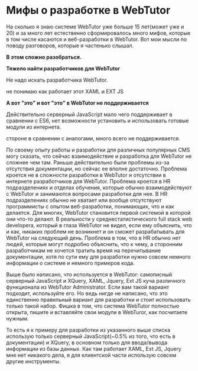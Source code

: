 # Мифы о разработке в WebTutor

На сколько я знаю системе WebTutor уже больше 15 лет\(может уже и 20\) и за много лет естественно сформировалось много мифов, которые в том числе касаются и веб-разработки в WebTutor. Вот мои мысли по поводу разговоров, которые я частенько слышал.

**В этом сложно разобраться.**

**Тяжело найти разработчиков для WebTutor**

Не надо искать разработчика WebTutor.

не понимаю как работает этот XAML и EXT JS

**А вот "это" и вот "это" в WebTutor не поддерживается**

Действительно серверный JavaScript мало чего поддерживает в сравнении с ES6, нет возможности установить и использовать готовые модули из интернета.  

стороне в сравнении с аналогами, много всего не поддерживается.

По своему опыту работы и разработки для различных популярных CMS могу сказать, что сейчас взаимодействие и разработка для WebTutor не сложнее чем там. Раньше действительно были проблемы из-за отсутствия документации, но сейчас ее вполне достаточно. Проблема кроется не в сложности разработки в WebTutor и отсутствии в интернете разработчиков для WebTutor. Проблема кроется в HR подразделениях и отделах обучения, которые обычно взаимодействуют с WebTutor и занимаются вопросами разработки для нее. В HR подразделениях обычно не хватает или вообще отсутствуют программисты с опытом веб-разработки, понимающих, что и как  делается. Для многих, WebTutor становится первой системой в которой они что-то делают. В реальности у среднестатистического full stack web developera, который в глаза WebTutor не видел, если ему объяснить, что и как, никаких проблем не возникнет и он сможет разрабатывать для WebTutor на следующий день. Проблема в том, что в HR обычно нет людей, которые могут подробно объяснить, что к чему, а сторонним разработчикам не хочется тратить время на перечитывание документации, хотя по сути ему для разработки нужно совсем немного информации о системе и немного примеров кода.

Выше было написано, что используется в WebTutor: самописный серверный JavaScript и XQuery, XAML, Jquery, Ext JS куча различного функционала из WebTutor Administrator. Если вам такой вариант подходит, используйте его. Но ведь нигде не написано, что это единственно правильный вариант для разработки и стоит использовать только такой набор. Фишка в том, что система WebTutor полностью открыта, пишите и вставляйте свои модули в WebTuror, как посчитаете нужным.

То есть я к примеру для разработки из указанного выше списка использую только серверный JavaScript\(~0.5% из того, что есть в документации\) и XQuery, в основном только для ввода/вывода информации из базы данных. Как там работает XAML, Ext JS, Jquery мне нет никакого дела, я для клиентской части использую совсем другие инструменты.

